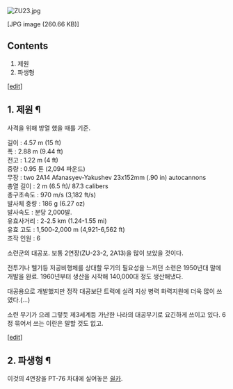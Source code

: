 ![ZU23.jpg](//rv.wkcdn.net/http://rigvedawiki.net/r1/pds/ZU_2d23/ZU23.jpg)

[JPG image (260.66 KB)]

  

## Contents

    

1. 제원 
2. 파생형 

[[edit](http://rigvedawiki.net/r1/wiki.php/ZU-23?action=edit&section=1)]

## 1. 제원 ¶

  

사격을 위해 방열 했을 때를 기준.

  

길이 : 4.57 m (15 ft)  
폭 : 2.88 m (9.44 ft)  
전고 : 1.22 m (4 ft)  
중량 : 0.95 톤 (2,094 파운드)  
무장 : two 2A14 Afanasyev-Yakushev 23x152mm (.90 in) autocannons  
총열 길이 : 2 m (6.5 ft)/ 87.3 calibers  
총구초속도 : 970 m/s (3,182 ft/s)  
발사체 중량 : 186 g (6.27 oz)  
발사속도 : 분당 2,000발.  
유효사거리 : 2-2.5 km (1.24-1.55 mi)  
유효 고도 : 1,500-2,000 m (4,921-6,562 ft)  
조작 인원 : 6

  

소련군의 대공포. 보통 2연장(ZU-23-2, 2A13)을 많이 보았을 것이다.

  

전투기나 헬기등 저공비행체를 상대할 무기의 필요성을 느끼던 소련은 1950년대 말에 개발을 완료. 1960년부터 생산을 시작해
140,000대 정도 생산해냈다.

  

대공용으로 개발했지만 정작 대공보단 트럭에 실려 지상 병력 화력지원에 더욱 많이 쓰였다.(...)

  

소련 무기가 으레 그렇듯 제3세계등 가난한 나라의 대공무기로 요긴하게 쓰이고 있다. 6정 묶어서 쓰는 이란은 말할 것도 없고.

  
  

[[edit](http://rigvedawiki.net/r1/wiki.php/ZU-23?action=edit&section=2)]

## 2. 파생형 ¶

  

이것의 4연장을 PT-76 차대에 실어놓은 [쉴카](%EC%89%B4%EC%B9%B4.md).

